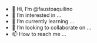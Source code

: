 - 👋 Hi, I’m @faustoaquilino
- 👀 I’m interested in ...
- 🌱 I’m currently learning ...
- 💞️ I’m looking to collaborate on ...
- 📫 How to reach me ...

<!---
faustoaquilino/faustoaquilino is a ✨ special ✨ repository because its `README.md` (this file) appears on your GitHub profile.
You can click the Preview link to take a look at your changes.
--->
